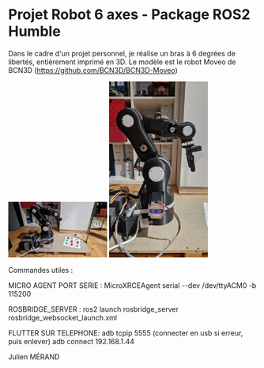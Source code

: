 # Projet Robot 6 axes - Package ROS2 Humble
Dans le cadre d'un projet personnel, je réalise un bras à 6 degrées de libertés, entièrement imprimé en 3D.
Le modèle est le robot Moveo de BCN3D (https://github.com/BCN3D/BCN3D-Moveo)

<img src="/Images/Station.jpg" width="200">
<img src="/Images/Robot.jpg" width="200">
<!-- ![Alt text](/Images/Station.jpg) -->
<!-- ![Alt text](/Images/Robot.jpg) -->

Commandes utiles :

MICRO AGENT PORT SERIE :
MicroXRCEAgent serial --dev /dev/ttyACM0 -b 115200

ROSBRIDGE_SERVER :
ros2 launch rosbridge_server rosbridge_websocket_launch.xml

FLUTTER SUR TELEPHONE:
adb tcpip 5555   (connecter en usb si erreur, puis enlever)
adb connect 192.168.1.44


Julien MÉRAND
